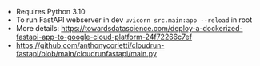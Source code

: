 - Requires Python 3.10
- To run FastAPI webserver in dev `uvicorn src.main:app --reload` in root
- More details: https://towardsdatascience.com/deploy-a-dockerized-fastapi-app-to-google-cloud-platform-24f72266c7ef
- https://github.com/anthonycorletti/cloudrun-fastapi/blob/main/cloudrunfastapi/main.py
